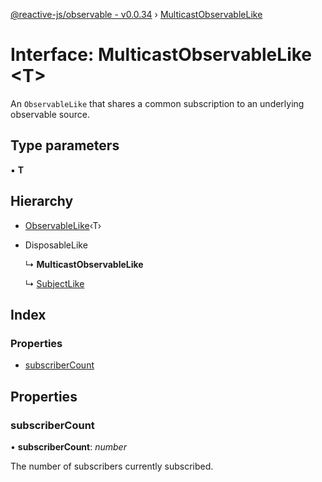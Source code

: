 [@reactive-js/observable - v0.0.34](../README.md) › [MulticastObservableLike](multicastobservablelike.md)

# Interface: MulticastObservableLike <**T**>

An `ObservableLike` that shares a common subscription to an underlying observable source.

## Type parameters

▪ **T**

## Hierarchy

* [ObservableLike](observablelike.md)‹T›

* DisposableLike

  ↳ **MulticastObservableLike**

  ↳ [SubjectLike](subjectlike.md)

## Index

### Properties

* [subscriberCount](multicastobservablelike.md#subscribercount)

## Properties

###  subscriberCount

• **subscriberCount**: *number*

The number of subscribers currently subscribed.
